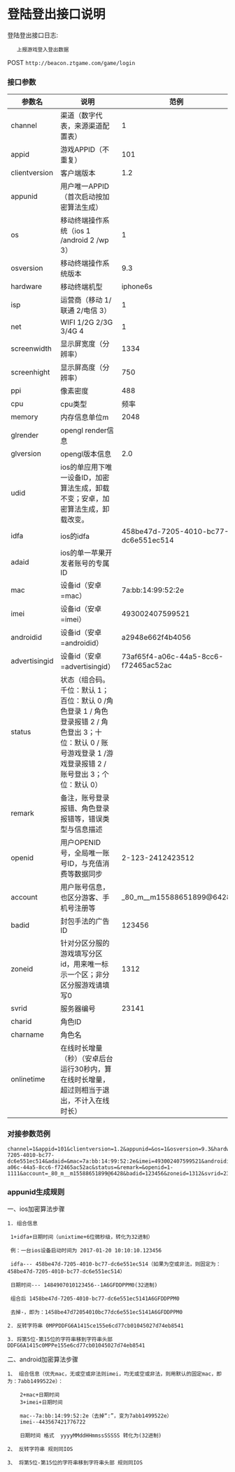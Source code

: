 登陆登出接口说明
=========================

登陆登出接口日志:
```
   上报游戏登入登出数据
```
POST `http://beacon.ztgame.com/game/login`
 
### 接口参数
 
| 参数名 | 说明 | 范例 |
|------|------|------|
| channel | 渠道（数字代表，来源渠道配置表） | 1 |
| appid | 游戏APPID（不重复） | 101 |
| clientversion | 客户端版本 | 1.2 |
| appunid | 用户唯一APPID（首次启动按加密算法生成） |  |
| os | 移动终端操作系统（ios 1 /android 2 /wp 3） | 1 |
| osversion | 移动终端操作系统版本 | 9.3 |
| hardware | 移动终端机型 | iphone6s |
| isp | 运营商（移动 1/联通 2/电信 3） | 1 |
| net | WIFI 1/2G 2/3G 3/4G 4 | 1 |
| screenwidth | 显示屏宽度（分辨率） | 1334 |
| screenhight | 显示屏高度（分辨率） | 750 |
| ppi | 像素密度 | 488 |
| cpu | cpu类型|频率|核数 | A9|1.8|2 |
| memory | 内存信息单位m | 2048 |
| glrender | opengl render信息 |  |
| glversion | opengl版本信息 | 2.0 |
| udid | ios的单应用下唯一设备ID，加密算法生成，卸载不变；安卓，加密算法生成，卸载改变。 |  |
| idfa | ios的idfa | 458be47d-7205-4010-bc77-dc6e551ec514 |
| adaid | ios的单一苹果开发者账号的专属ID |  |
| mac | 设备id（安卓=mac） | 7a:bb:14:99:52:2e |
| imei | 设备id（安卓=imei） | 493002407599521 |
| androidid | 设备id（安卓=androidid） | a2948e662f4b4056 |
| advertisingid | 设备id（安卓=advertisingid） | 73af65f4-a06c-44a5-8cc6-f72465ac52ac |
| status | 状态（组合码。千位：默认 1；百位：默认 0 /角色登录 1 / 角色登录报错 2 / 角色登出 3；十位：默认 0 / 账号游戏登录 1 /游戏登录报错 2 / 账号登出 3；个位：默认 0） |  |
| remark | 备注，账号登录报错、角色登录报错等，错误类型与信息描述 |  |
| openid | 用户OPENID号，全局唯一账号ID，与充值消费等数据同步 | 2-123-2412423512 |
| account | 用户账号信息，也区分游客、手机号注册等 | _80_m__m15588651899@6428 |
| badid | 封包手法的广告ID | 123456 |
| zoneid | 针对分区分服的游戏填写分区id，用来唯一标示一个区；非分区分服游戏请填写0 | 1312 |
| svrid | 服务器编号 | 23141 |
| charid | 角色ID |  |
| charname | 角色名 |  |
| onlinetime | 在线时长增量（秒）（安卓后台运行30秒内，算在线时长增量，超过则相当于退出，不计入在线时长） |  |



### 对接参数范例

```
channel=1&appid=101&clientversion=1.2&appunid=&os=1&osversion=9.3&hardware=iphone6s&isp=1&net=1&screenwidth=1334&screenhight=750&ppi=488&cpu=A9|1.8|2&memory=2048&glrender=&glversion=2.0&udid=&idfa=458be47d-7205-4010-bc77-dc6e551ec514&adaid=&mac=7a:bb:14:99:52:2e&imei=493002407599521&androidid=a2948e662f4b4056&advertisingid=73af65f4-a06c-44a5-8cc6-f72465ac52ac&status=&remark=&openid=1-1111&account=_80_m__m15588651899@6428&badid=123456&zoneid=1312&svrid=23141&charid=&charname=&onlinetime=50
```

### appunid生成规则

一、ios加密算法步骤
 ```
1. 组合信息

  1+idfa+日期时间（unixtime+6位微秒级，转化为32进制）

  例：一台ios设备启动时间为 2017-01-20 10:10:10.123456

  idfa--- 458be47d-7205-4010-bc77-dc6e551ec514（如果为空或非法，则固定为：458be47d-7205-4010-bc77-dc6e551ec514）

  日期时间--- 1484907010123456--1A6GFDDPPM0(32进制)

  组合后 1458be47d-7205-4010-bc77-dc6e551ec5141A6GFDDPPM0

  去掉-，即为：1458be47d72054010bc77dc6e551ec5141A6GFDDPPM0

2. 反转字符串 0MPPDDFG6A1415ce155e6cd77cb01045027d74eb8541
 
3. 将第5位-第15位的字符串移到字符串头部 DDFG6A1415c0MPPe155e6cd77cb01045027d74eb8541
 ```
 
二、android加密算法步骤

```
1、 组合信息（优先mac，无或空或非法则imei，均无或空或非法，则用默认的固定mac，即为：7abb1499522e）：

    2+mac+日期时间
    3+imei+日期时间
 
    mac--7a:bb:14:99:52:2e（去掉“:”，变为7abb1499522e）
    imei--443567421776722
 
    日期时间 格式  yyyyMMddHHmmssSSSSS 转化为(32进制)

2、 反转字符串 规则同IOS

3、 将第5位-第15位的字符串移到字符串头部 规则同IOS

```
